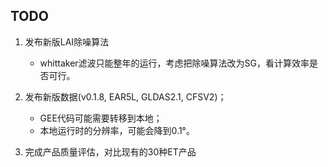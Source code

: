 ## TODO

1. 发布新版LAI除噪算法

   + whittaker滤波只能整年的运行，考虑把除噪算法改为SG，看计算效率是否可行。

2. 发布新版数据(v0.1.8, EAR5L, GLDAS2.1, CFSV2)；
  
   + GEE代码可能需要转移到本地；
   + 本地运行时的分辨率，可能会降到0.1°。

3. 完成产品质量评估，对比现有的30种ET产品
